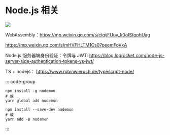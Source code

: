 # Node.js 相关

![](/images/node-js.webp)

WebAssembly：https://mp.weixin.qq.com/s/cIqijFUuy_k0oISfqphUag

https://mp.weixin.qq.com/s/mHVFHLTM1Cs07peemFoVxA

Node.js 服务器端身份验证：令牌与 JWT:
https://blog.logrocket.com/node-js-server-side-authentication-tokens-vs-jwt/

TS + nodejs：
https://www.robinwieruch.de/typescript-node/

::: code-group

```shell [全局安装]
npm install -g nodemon
# 或
yarn global add nodemon
```

```shell [安装为项目依赖]
npm install --save-dev nodemon
# 或
yarn add -D nodemon
```

:::
